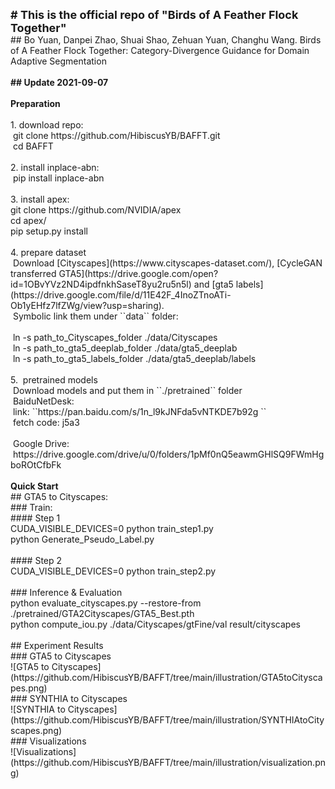 <div><div style="margin:0;"><span style="font-size: 18px;"><b># This is the official repo of "Birds of A Feather Flock Together"</b></span></div><p style="margin:0;">## Bo Yuan, Danpei Zhao, Shuai Shao, Zehuan Yuan, Changhu Wang. Birds of A Feather Flock Together: Category-Divergence Guidance for Domain Adaptive Segmentation</p><p style="margin:0;"><br /></p><p style="margin:0;"><b>## Update 2021-09-07</b></p><p style="margin:0;"><br /></p><p style="margin:0;"><b>Preparation</b></p><div style="margin:0;"><br /></div><div style="margin:0;">1. download repo:</div><p style="margin:0;">&nbsp;git clone https://github.com/HibiscusYB/BAFFT.git&nbsp;&nbsp;</p><p style="margin:0;">&nbsp;cd BAFFT</p><p style="margin:0;"><br /></p><p style="margin:0;">2. install inplace-abn:</p><p style="margin:0;">&nbsp;pip install inplace-abn</p><p style="margin:0;"><br /></p><p style="margin:0;">3. install apex:</p><p style="margin:0;">git clone https://github.com/NVIDIA/apex&nbsp; &nbsp;</p><p style="margin:0;">cd apex/&nbsp; &nbsp; &nbsp;</p><p style="margin:0;">pip setup.py install&nbsp; &nbsp;</p><p style="margin:0;"><br /></p><p style="margin:0;">4. prepare dataset</p><div style="margin:0;">&nbsp;Download [Cityscapes](https://www.cityscapes-dataset.com/), [CycleGAN transferred GTA5](https://drive.google.com/open?id=1OBvYVz2ND4ipdfnkhSaseT8yu2ru5n5l) and [gta5 labels] (https://drive.google.com/file/d/11E42F_4InoZTnoATi-Ob1yEHfz7lfZWg/view?usp=sharing).&nbsp;</div><div style="margin:0;">&nbsp;Symbolic link them under ``data`` folder:&nbsp;</div><p style="margin:0;"><br /></p><p style="margin:0;">&nbsp;ln -s path_to_Cityscapes_folder ./data/Cityscapes&nbsp; &nbsp;</p><p style="margin:0;">&nbsp;ln -s path_to_gta5_deeplab_folder ./data/gta5_deeplab&nbsp; &nbsp;</p><p style="margin:0;">&nbsp;ln -s path_to_gta5_labels_folder ./data/gta5_deeplab/labels&nbsp; &nbsp; &nbsp;&nbsp;</p><p style="margin:0;"><br /></p><p style="margin:0;">5.&nbsp; pretrained models</p><p style="margin:0;">&nbsp;Download models and put them in ``./pretrained`` folder</p><p style="margin:0;">&nbsp;BaiduNetDesk:</p><p style="margin:0;">&nbsp;link: ``https://pan.baidu.com/s/1n_l9kJNFda5vNTKDE7b92g ``</p><p style="margin:0;">&nbsp;fetch code: j5a3&nbsp; &nbsp;</p><p style="margin:0;"><br /></p><p style="margin:0;">&nbsp;Google Drive:&nbsp;</p><p style="margin:0;">&nbsp;https://drive.google.com/drive/u/0/folders/1pMf0nQ5eawmGHlSQ9FWmHgboROtCfbFk&nbsp;</p><p style="margin:0;"><br /></p><p style="margin:0;"><b>Quick Start</b></p><p style="margin:0;">## GTA5 to Cityscapes:</p><p style="margin:0;">### Train:&nbsp;</p><p style="margin:0;">#### Step 1</p><p style="margin:0;">CUDA_VISIBLE_DEVICES=0 python train_step1.py&nbsp;&nbsp;</p><p style="margin:0;">python Generate_Pseudo_Label.py&nbsp; &nbsp;</p><p style="margin:0;"><br /></p><p style="margin:0;">#### Step 2</p><p style="margin:0;">CUDA_VISIBLE_DEVICES=0 python train_step2.py&nbsp;&nbsp;</p><p style="margin:0;"><br /></p><p style="margin:0;">### Inference &amp; Evaluation</p><p style="margin:0;">python evaluate_cityscapes.py --restore-from ./pretrained/GTA2Cityscapes/GTA5_Best.pth&nbsp; &nbsp;</p><div style="margin:0;">python compute_iou.py ./data/Cityscapes/gtFine/val result/cityscapes&nbsp;&nbsp;</div><div style="margin:0;"><br /></div><div id="spnEditorSign" style="position:relative;zoom:1"><div style="clear:both"></div></div><div>## Experiment Results</div><div>### GTA5 to Cityscapes</div><div>![GTA5 to Cityscapes](https://github.com/HibiscusYB/BAFFT/tree/main/illustration/GTA5toCityscapes.png)</div><div>### SYNTHIA to Cityscapes</div><div>![SYNTHIA to Cityscapes](https://github.com/HibiscusYB/BAFFT/tree/main/illustration/SYNTHIAtoCityscapes.png)</div><div>### Visualizations</div><div>![Visualizations](https://github.com/HibiscusYB/BAFFT/tree/main/illustration/visualization.png)</div><div><br /></div><br /><br /></div>
